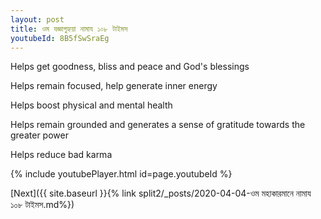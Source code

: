 ```yaml
---
layout: post
title: ওম যজ্ঞাগুহ্যয়া নামায ১০৮ টাইমস
youtubeId: 8B5fSwSraEg
---
```

 
 
Helps get goodness, bliss and peace and God's blessings
 
Helps remain focused, help generate inner energy 
 
Helps boost physical and mental health 
 
Helps remain grounded and generates a sense of gratitude towards the greater power 
 
Helps reduce bad karma
 
 
 
 


{% include youtubePlayer.html id=page.youtubeId %}
 
[Next]({{ site.baseurl }}{% link  split2/_posts/2020-04-04-ওম মহাকারমানে নামায ১০৮ টাইমস.md%})
 

